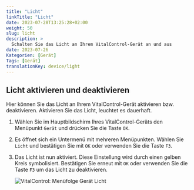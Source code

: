 ```yaml
---
title: "Licht"
linkTitle: "Licht"
date: 2023-07-28T13:25:28+02:00
weight: 50
slug: licht
description: >
  Schalten Sie das Licht an Ihrem VitalControl-Gerät an und aus
date: 2023-07-26
Kategorien: [Gerät]
Tags: [Gerät]
translationKey: device/light
---
```

## Licht aktivieren und deaktivieren

Hier können Sie das Licht an Ihrem VitalControl-Gerät aktivieren bzw. deaktivieren. Aktivieren Sie das Licht, leuchtet es dauerhaft. 

1. Wählen Sie im Hauptbildschirm Ihres VitalControl-Geräts den Menüpunkt `Gerät` und drücken Sie die Taste `OK`.

2. Es öffnet sich ein Untermenü mit mehreren Menüpunkten. Wählen Sie `Licht` und bestätigen Sie mit `OK` oder verwenden Sie die Taste `F3`.

3. Das Licht ist nun aktiviert. Diese Einstellung wird durch einen gelben Kreis symbolisiert. Bestätigen Sie erneut mit `OK` oder verwenden Sie die Taste `F3` um das Licht zu deaktivieren.

   ![VitalControl: Menüfolge Gerät Licht](../bilder/licht.png "Licht aktivieren und deaktivieren")
   